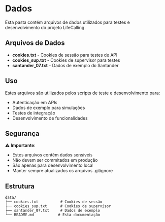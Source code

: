 # Dados

Esta pasta contém arquivos de dados utilizados para testes e desenvolvimento do projeto LifeCalling.

## Arquivos de Dados

- **cookies.txt** - Cookies de sessão para testes de API
- **cookies_sup.txt** - Cookies de supervisor para testes
- **santander_07.txt** - Dados de exemplo do Santander

## Uso

Estes arquivos são utilizados pelos scripts de teste e desenvolvimento para:

- Autenticação em APIs
- Dados de exemplo para simulações
- Testes de integração
- Desenvolvimento de funcionalidades

## Segurança

⚠️ **Importante**:
- Estes arquivos contêm dados sensíveis
- Não devem ser commitados em produção
- São apenas para desenvolvimento local
- Manter sempre atualizados os arquivos .gitignore

## Estrutura

```
data/
├── cookies.txt          # Cookies de sessão
├── cookies_sup.txt      # Cookies de supervisor
├── santander_07.txt     # Dados de exemplo
└── README.md           # Esta documentação
```